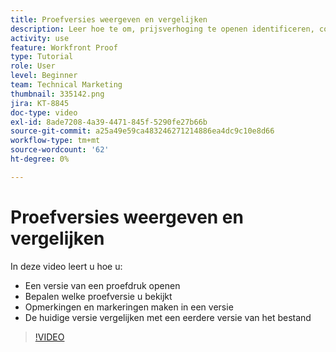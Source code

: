 ```yaml
---
title: Proefversies weergeven en vergelijken
description: Leer hoe te om, prijsverhoging te openen identificeren, commentaar op, en vergelijkingsproefversies in  [!DNL  Workfront].
activity: use
feature: Workfront Proof
type: Tutorial
role: User
level: Beginner
team: Technical Marketing
thumbnail: 335142.png
jira: KT-8845
doc-type: video
exl-id: 8ade7208-4a39-4471-845f-5290fe27b66b
source-git-commit: a25a49e59ca483246271214886ea4dc9c10e8d66
workflow-type: tm+mt
source-wordcount: '62'
ht-degree: 0%

---
```


# Proefversies weergeven en vergelijken

In deze video leert u hoe u:

* Een versie van een proefdruk openen
* Bepalen welke proefversie u bekijkt
* Opmerkingen en markeringen maken in een versie
* De huidige versie vergelijken met een eerdere versie van het bestand

>[!VIDEO](https://video.tv.adobe.com/v/335142/?quality=12&learn=on)

<!--
## Learn more
* Compare proofs
-->
